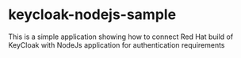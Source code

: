 # keycloak-nodejs-sample

This is a simple application showing how to connect Red Hat build of KeyCloak with NodeJs application for authentication requirements
